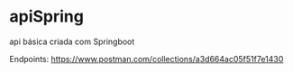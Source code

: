 # apiSpring
api básica criada com Springboot

Endpoints: https://www.postman.com/collections/a3d664ac05f51f7e1430
